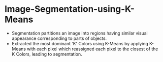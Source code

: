 # Image-Segmentation-using-K-Means
- Segmentation partitions an image into regions having similar visual appearance corresponding to parts of objects.
- Extracted the most dominant 'K' Colors using K-Means by applying K-Means with each pixel which reassigned each pixel to the closest of the K Colors, leading to segmentation.
